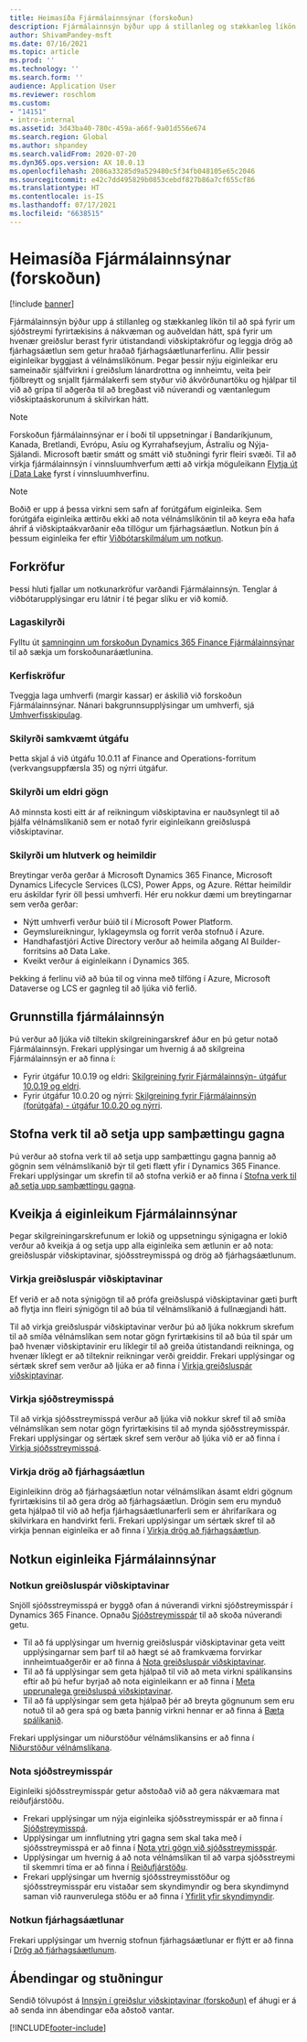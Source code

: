 ```yaml
---
title: Heimasíða Fjármálainnsýnar (forskoðun)
description: Fjármálainnsýn býður upp á stillanleg og stækkanleg líkön til að spá fyrir um sjóðstreymi fyrirtækisins á nákvæman og auðveldan hátt, spá fyrir um hvenær greiðslur berast fyrir útistandandi viðskiptakröfur og leggja drög að fjárhagsáætlun sem getur hraðað fjárhagsáætlunarferlinu. Allir þessir eiginleikar byggjast á vélnámslíkönum.
author: ShivamPandey-msft
ms.date: 07/16/2021
ms.topic: article
ms.prod: ''
ms.technology: ''
ms.search.form: ''
audience: Application User
ms.reviewer: roschlom
ms.custom:
- "14151"
- intro-internal
ms.assetid: 3d43ba40-780c-459a-a66f-9a01d556e674
ms.search.region: Global
ms.author: shpandey
ms.search.validFrom: 2020-07-20
ms.dyn365.ops.version: AX 10.0.13
ms.openlocfilehash: 2086a33285d9a529480c5f34fb048105e65c2046
ms.sourcegitcommit: e42c7dd495829b0853cebdf827b86a7cf655cf86
ms.translationtype: HT
ms.contentlocale: is-IS
ms.lasthandoff: 07/17/2021
ms.locfileid: "6638515"
---
```

# <a name="finance-insights-home-page-preview"></a>Heimasíða Fjármálainnsýnar (forskoðun)

[!include [banner](../includes/banner.md)]

Fjármálainnsýn býður upp á stillanleg og stækkanleg líkön til að spá fyrir um sjóðstreymi fyrirtækisins á nákvæman og auðveldan hátt, spá fyrir um hvenær greiðslur berast fyrir útistandandi viðskiptakröfur og leggja drög að fjárhagsáætlun sem getur hraðað fjárhagsáætlunarferlinu. Allir þessir eiginleikar byggjast á vélnámslíkönum. Þegar þessir nýju eiginleikar eru sameinaðir sjálfvirkni í greiðslum lánardrottna og innheimtu, veita þeir fjölbreytt og snjallt fjármálakerfi sem styður við ákvörðunartöku og hjálpar til við að grípa til aðgerða til að bregðast við núverandi og væntanlegum viðskiptaáskorunum á skilvirkan hátt.

> [!NOTE]
> Forskoðun fjármálainnsýnar er í boði til uppsetningar í Bandaríkjunum, Kanada, Bretlandi, Evrópu, Asíu og Kyrrahafseyjum, Ástralíu og Nýja-Sjálandi. Microsoft bætir smátt og smátt við stuðningi fyrir fleiri svæði. Til að virkja fjármálainnsýn í vinnsluumhverfum ætti að virkja möguleikann [Flytja út í Data Lake](../../fin-ops-core/dev-itpro/data-entities/configure-export-data-lake.md) fyrst í vinnsluumhverfinu.

> [!NOTE]
> Boðið er upp á þessa virkni sem safn af forútgáfum eiginleika. Sem forútgáfa eiginleika ættirðu ekki að nota vélnámslíkönin til að keyra eða hafa áhrif á viðskiptaákvarðanir eða tillögur um fjárhagsáætlun. Notkun þín á þessum eiginleika fer eftir [Viðbótarskilmálum um notkun](https://go.microsoft.com/fwlink/?linkid=2105274).

## <a name="prerequisites"></a>Forkröfur

Þessi hluti fjallar um notkunarkröfur varðandi Fjármálainnsýn. Tenglar á viðbótarupplýsingar eru látnir í té þegar slíku er við komið.

### <a name="legal-requirements"></a>Lagaskilyrði

Fylltu út [samninginn um forskoðun Dynamics 365 Finance Fjármálainnsýnar](https://forms.office.com/FormsPro/Pages/ResponsePage.aspx?id=v4j5cvGGr0GRqy180BHbR56j8lZs0FdAvwT75_WNFyxUM1c0Uzc1RFpaU1RVTEwxVTNWUERPRThUSy4u) til að sækja um forskoðunaráætlunina.

### <a name="system-requirements"></a>Kerfiskröfur

Tveggja laga umhverfi (margir kassar) er áskilið við forskoðun Fjármálainnsýnar. Nánari bakgrunnsupplýsingar um umhverfi, sjá [Umhverfisskipulag](../../fin-ops-core/fin-ops/imp-lifecycle/environment-planning.md).

### <a name="version-requirements"></a>Skilyrði samkvæmt útgáfu

Þetta skjal á við útgáfu 10.0.11 af Finance and Operations-forritum (verkvangsuppfærsla 35) og nýrri útgáfur.

### <a name="historical-data-requirements"></a>Skilyrði um eldri gögn

Að minnsta kosti eitt ár af reikningum viðskiptavina er nauðsynlegt til að þjálfa vélnámslíkanið sem er notað fyrir eiginleikann greiðsluspá viðskiptavinar.

### <a name="role-and-permission-requirements"></a>Skilyrði um hlutverk og heimildir

Breytingar verða gerðar á Microsoft Dynamics 365 Finance, Microsoft Dynamics Lifecycle Services (LCS), Power Apps, og Azure. Réttar heimildir eru áskildar fyrir öll þessi umhverfi. Hér eru nokkur dæmi um breytingarnar sem verða gerðar:

- Nýtt umhverfi verður búið til í Microsoft Power Platform.
- Geymslureikningur, lyklageymsla og forrit verða stofnuð í Azure.
- Handhafastjóri Active Directory verður að heimila aðgang AI Builder-forritsins að Data Lake.
- Kveikt verður á eiginleikann í Dynamics 365.

Þekking á ferlinu við að búa til og vinna með tilföng í Azure, Microsoft Dataverse og LCS er gagnleg til að ljúka við ferlið.

## <a name="configure-finance-insights"></a>Grunnstilla fjármálainnsýn

Þú verður að ljúka við tiltekin skilgreiningarskref áður en þú getur notað Fjármálainnsýn. Frekari upplýsingar um hvernig á að skilgreina Fjármálainnsýn er að finna í:
  - Fyrir útgáfur 10.0.19 og eldri: [Skilgreining fyrir Fjármálainnsýn- útgáfur 10.0.19 og eldri](configure-for-fin-insites.md).
  - Fyrir útgáfur 10.0.20 og nýrri: [Skilgreining fyrir Fjármálainnsýn (forútgáfa) - útgáfur 10.0.20 og nýrri](configure-for-fin-insites-PubPrvw.md).

## <a name="create-a-data-integrator-project"></a>Stofna verk til að setja upp samþættingu gagna

Þú verður að stofna verk til að setja upp samþættingu gagna þannig að gögnin sem vélnámslíkanið býr til geti flætt yfir í Dynamics 365 Finance. Frekari upplýsingar um skrefin til að stofna verkið er að finna í [Stofna verk til að setja upp samþættingu gagna](create-data-integrate-project.md).

## <a name="enable-finance-insights-capabilities"></a>Kveikja á eiginleikum Fjármálainnsýnar

Þegar skilgreiningarskrefunum er lokið og uppsetningu sýnigagna er lokið verður að kveikja á og setja upp alla eiginleika sem ætlunin er að nota: greiðsluspár viðskiptavinar, sjóðsstreymisspá og drög að fjárhagsáætlunum.

### <a name="enable-customer-payment-predictions"></a>Virkja greiðsluspár viðskiptavinar
Ef verið er að nota sýnigögn til að prófa greiðsluspá viðskiptavinar gæti þurft að flytja inn fleiri sýnigögn til að búa til vélnámslíkanið á fullnægjandi hátt. 

Til að virkja greiðsluspár viðskiptavinar verður þú að ljúka nokkrum skrefum til að smíða vélnámslíkan sem notar gögn fyrirtækisins til að búa til spár um það hvenær viðskiptavinir eru líklegir til að greiða útistandandi reikninga, og hvenær líklegt er að tilteknir reikningar verði greiddir. Frekari upplýsingar og sértæk skref sem verður að ljúka er að finna í [Virkja greiðsluspár viðskiptavinar](enable-cust-paymnt-prediction.md). 

### <a name="enable-cash-flow-forecasting"></a>Virkja sjóðstreymisspá
Til að virkja sjóðsstreymisspá verður að ljúka við nokkur skref til að smíða vélnámslíkan sem notar gögn fyrirtækisins til að mynda sjóðsstreymisspár. Frekari upplýsingar og sértæk skref sem verður að ljúka við er að finna í [Virkja sjóðsstreymisspá](enable-cash-flow-forecasting.md).

### <a name="enable-budget-proposals"></a>Virkja drög að fjárhagsáætlun

Eiginleikinn drög að fjárhagsáætlun notar vélnámslíkan ásamt eldri gögnum fyrirtækisins til að gera drög að fjárhagsáætlun. Drögin sem eru mynduð geta hjálpað til við að hefja fjárhagsáætlunarferli sem er áhrifaríkara og skilvirkara en handvirkt ferli. Frekari upplýsingar um sértæk skref til að virkja þennan eiginleika er að finna í [Virkja drög að fjárhagsáætlun](enable-budget-proposal.md). 

## <a name="using-finance-insights-features"></a>Notkun eiginleika Fjármálainnsýnar

### <a name="using-customer-payment-predictions"></a>Notkun greiðsluspár viðskiptavinar

Snjöll sjóðsstreymisspá er byggð ofan á núverandi virkni sjóðstreymisspár í Dynamics 365 Finance. Opnaðu [Sjóðstreymisspár](../cash-bank-management/cash-flow-forecasting.md) til að skoða núverandi getu.

- Til að fá upplýsingar um hvernig greiðsluspár viðskiptavinar geta veitt upplýsingarnar sem þarf til að hægt sé að framkvæma forvirkar innheimtuaðgerðir er að finna á [Nota greiðsluspár viðskiptavinar](use-customer-payment-predictions.md).
- Til að fá upplýsingar sem geta hjálpað til við að meta virkni spálíkansins eftir að þú hefur byrjað að nota eiginleikann er að finna í [Meta upprunalega greiðsluspá viðskiptavinar](evaluate-payment-prediction.md).
- Til að fá upplýsingar sem geta hjálpað þér að breyta gögnunum sem eru notuð til að gera spá og bæta þannig virkni hennar er að finna á [Bæta spálíkanið](improve-model.md).

Frekari upplýsingar um niðurstöður vélnámslíkansins er að finna í [Niðurstöður vélnámslíkana](confusion-matrix.md).

### <a name="using-cash-flow-forecasts"></a>Nota sjóðstreymisspár

Eiginleiki sjóðsstreymisspár getur aðstoðað við að gera nákvæmara mat reiðufjárstöðu. 

- Frekari upplýsingar um nýja eiginleika sjóðsstreymisspár er að finna í [Sjóðstreymisspá](cash-flow-forecast-intro.md).
- Upplýsingar um innflutning ytri gagna sem skal taka með í sjóðsstreymisspá er að finna í [Nota ytri gögn við sjóðsstreymisspár](external-data-in-cash-flow.md). 
- Upplýsingar um hvernig á að nota vélnámslíkan til að varpa sjóðsstreymi til skemmri tíma er að finna í [Reiðufjárstöðu](cash-position.md).
- Frekari upplýsingar um hvernig sjóðsstreymisstöður og sjóðsstreymisspár eru vistaðar sem skyndimyndir og bera skyndimynd saman við raunverulega stöðu er að finna í [Yfirlit yfir skyndimyndir](payment-snapshots.md).

### <a name="using-budget-proposal"></a>Notkun fjárhagsáætlunar

Frekari upplýsingar um hvernig stofnun fjárhagsáætlunar er flýtt er að finna í [Drög að fjárhagsáætlunum](budget-proposals.md). 

## <a name="feedback-and-support"></a>Ábendingar og stuðningur

Sendið tölvupóst á [Innsýn í greiðslur viðskiptavinar (forskoðun)](mailto:fiap@microsoft.com) ef áhugi er á að senda inn ábendingar eða aðstoð vantar.

[!INCLUDE[footer-include](../../includes/footer-banner.md)]
